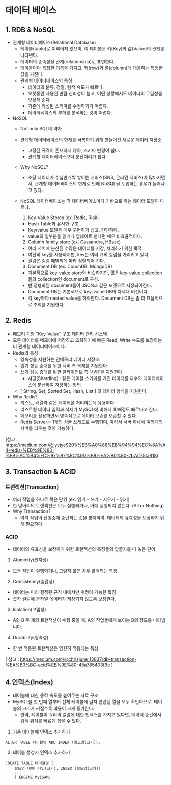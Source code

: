 # 데이터 베이스

## 1. RDB & NoSQL
* 관계형 데이터베이스(Relational Database)
  * 테이블(table)로 이루어져 있으며, 이 테이블은 키(Key)와 값(Value)의 관계를 나타낸다.  
  * 데이터의 종속성을 관계(relationship)로 표현한다.
  * 테이블마다 특정한 이름을 가지고, 행(row)과 열(column)에 대응하는 특정한 값을 가진다.
  * 관계형 데이터베이스의 특징
    * 데이터의 분류, 정렬, 탐색 속도가 빠르다.
    * 오랫동안 사용된 만큼 신뢰성이 높고, 어떤 상황에서도 데이터의 무결성을 보장해 준다.
    * 기존에 작성된 스키마를 수정하기가 어렵다.
    * 데이터베이스의 부하를 분석하는 것이 어렵다.
* NoSQL
  * Not only SQL의 약자
  * 관계형 데이터베이스의 한계를 극복하기 위해 만들어진 새로운 데이터 저장소
    * 고정된 규격이 존재하지 않아, 스키마 변경이 쉽다.
    * 관계형 데이터베이스보다 분산처리가 쉽다.
  * Why NoSQL?
    * 초당 데이터가 수십만개씩 쌓이는 서비스(SNS, 온라인 서비스)가 많아지면서, 관계형 데이터베이스의 한계로 인해 NoSQL을 도입하는 경우가 늘어나고 있다.
  * NoSQL 데이터베이스는 각 데이터베이스마다 기반으로 하는 데이터 모델이 다르다.
    1. Key-Value Stores (ex. Redis, Riak)
    * Hash Table과 유사한 구조
    * Key/value 모델은 매우 구현하기 쉽고, 간단하다.
    * value의 일부분을 읽거나 업데이트 한다면 매우 비효율적이다.
      
    2. Column family store (ex. Cassandra, HBase)
    * 여러 서버에 분산된 수많은 데이터를 저장, 처리하기 위한 목적.
    * 여전히 key를 사용하지만, key는 여러 개의 컬럼을 가리키고 있다. 
    * 컬럼은 컬럼 패밀리에 따라 정렬되어 진다.
    
    3. Document DB (ex. CouchDB, MongoDB)
    * 기본적으로 key-value store와 비슷하지만, 많은 key-value collection들의 collection인 document로 구성.
    * 반 정형화된 document들이 JSON과 같은 포맷으로 저장되어진다.
    * Document DB는 기본적으로 key-value DB의 차세대 버전이다.
    * 각 key마다 nested value를 허락한다. Document DB는 좀 더 효율적으로 조회를 지원한다.
  
## 2. Redis
* 메모리 기방 "Key-Value" 구조 데이터 관리 시스템
* 모든 데이터를 메모리에 저장하고 조회하기에 빠른 Read, Write 속도를 보장하는 비 관계형 데이터베이스이다.
* Redis의 특징
  * 영속성을 지원하는 인메모리 데이터 저장소.
  * 읽기 성능 증대를 위한 서버 측 복제를 지원한다.
  * 쓰기 성능 증대를 위한 클라이언트 측 '샤딩'을 지원한다.
    * 샤딩(Sharding) : 같은 테이블 스키마를 가진 데이터를 다수의 데이터베이스에 분산하여 저장하는 방법
  * [ String, Set, Sorted Set, Hash, List ] 의 데이터 형식을 지원한다.
* Why Redis?
  * 리스트, 배열과 같은 데이터를 처리하는데 유용하다.
  * 리스트형 데이터 입력과 삭제가 MySQL에 비해서 10배정도 빠르다고 한다.
  * 메모리를 활용하면서 영속적으로 데이터 보존를 보존할 수 있다.
  * Redis Server는 1개의 싱글 쓰레드로 수행되며, 따라서 서버 하나에 여러개의 서버를 띄우는 것이 가능하다.

(참고 : https://medium.com/@jyejye9201/%EB%A0%88%EB%94%94%EC%8A%A4-redis-%EB%9E%80-%EB%AC%B4%EC%97%87%EC%9D%B8%EA%B0%80-2b7af75fa818)

## 3. Transaction & ACID
### 트랜젝션(Transaction)
* 여러 작업을 하나로 묶은 단위 (ex. 읽기 - 쓰기 - 지우기 - 읽기)
* 한 덩어리의 트랜젝션은 모두 실행되거나, 아예 실행되지 않는다. (All or Nothing)
* Why Transaction?
  * 여러 작업이 진행중에 중단되는 것을 방지하여, 데이터의 유효성을 보장하기 위해 필요하다.
  
### ACID
* 데이터의 유효성을 보장하기 위한 트랜젝션의 특징들의 앞글자를 따 놓은 단어
1. Atomicity(원자성)
* 모든 작업이 실행되거나, 그렇지 않은 경우 롤백되는 특징

2. Consistency(일관성)
* 데이터는 미리 결정된 규칙 내에서만 수정이 가능한 특징
* 숫자 컬럼에 문자열 데이터가 저장되지 않도록 보장한다.

3. Isolation(고립성)
* A와 B 두 개의 트랜잭션이 수행 중일 때, A의 작업들에게 보이는 B의 정도를 나타냅니다.

4. Durability(영속성)
* 한 번 적용된 트랜젝션은 영원히 적용되는 특성

( 참고 : https://medium.com/@chrisjune_13837/db-transaction-%EA%B3%BC-acid%EB%9E%80-45a785403f9e )

## 4.인덱스(Index)
* 테이블에 대한 동작 속도를 높여주는 자료 구조
* MySQL을 첫 번째 열부터 전체 테이블에 걸쳐 연관된 열을 모두 확인하므로, 테이블의 크기가 커질수록 비용이 크게 증가한다.
  * 만약, 테이블이 쿼리의 컬럼에 대한 인덱스를 가지고 있다면, 데이터 중간에서 검색 위치를 빠르게 잡을 수 있다.

1. 기존 테이블에 인덱스 추가하기
```
ALTER TABLE 테이블명 ADD INDEX (필드명(크기));
```
2. 테이블 생성시 인덱스 추가하기
```
CREATE TABLE 테이블명 (
    필드명 데이터타입(크기), INDEX (필드명(크기))
    ...
    ) ENGINE MyISAM;
```
